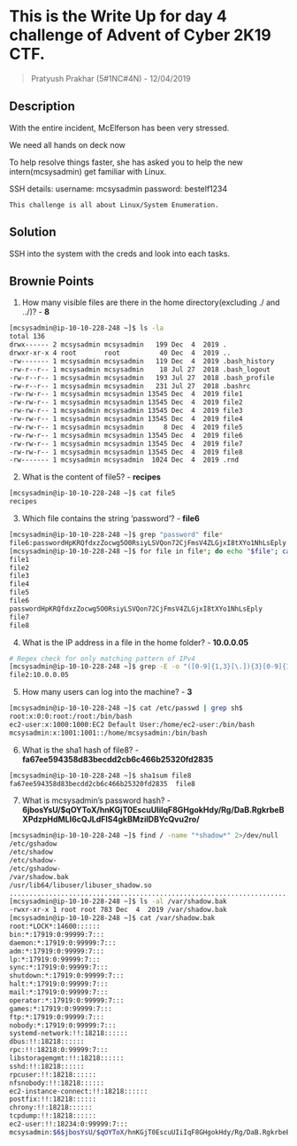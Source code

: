 # This is the Write Up for day 4 challenge of Advent of Cyber 2K19 CTF.

> Pratyush Prakhar (5#1NC#4N) - 12/04/2019

## Description

With the entire incident, McElferson has been very stressed.

We need all hands on deck now

To help resolve things faster, she has asked you to help the new intern(mcsysadmin) get familiar with Linux.

SSH details:
username: mcsysadmin
password: bestelf1234

`This challenge is all about Linux/System Enumeration.`

## Solution

SSH into the system with the creds and look into each tasks.

## Brownie Points

1. How many visible files are there in the home directory(excluding ./ and ../)? - **8**

```bash
[mcsysadmin@ip-10-10-228-248 ~]$ ls -la
total 136
drwx------ 2 mcsysadmin mcsysadmin   199 Dec  4  2019 .
drwxr-xr-x 4 root       root          40 Dec  4  2019 ..
-rw------- 1 mcsysadmin mcsysadmin   119 Dec  4  2019 .bash_history
-rw-r--r-- 1 mcsysadmin mcsysadmin    18 Jul 27  2018 .bash_logout
-rw-r--r-- 1 mcsysadmin mcsysadmin   193 Jul 27  2018 .bash_profile
-rw-r--r-- 1 mcsysadmin mcsysadmin   231 Jul 27  2018 .bashrc
-rw-rw-r-- 1 mcsysadmin mcsysadmin 13545 Dec  4  2019 file1
-rw-rw-r-- 1 mcsysadmin mcsysadmin 13545 Dec  4  2019 file2
-rw-rw-r-- 1 mcsysadmin mcsysadmin 13545 Dec  4  2019 file3
-rw-rw-r-- 1 mcsysadmin mcsysadmin 13545 Dec  4  2019 file4
-rw-rw-r-- 1 mcsysadmin mcsysadmin     8 Dec  4  2019 file5
-rw-rw-r-- 1 mcsysadmin mcsysadmin 13545 Dec  4  2019 file6
-rw-rw-r-- 1 mcsysadmin mcsysadmin 13545 Dec  4  2019 file7
-rw-rw-r-- 1 mcsysadmin mcsysadmin 13545 Dec  4  2019 file8
-rw------- 1 mcsysadmin mcsysadmin  1024 Dec  4  2019 .rnd
```

2. What is the content of file5? - **recipes**

```bash
[mcsysadmin@ip-10-10-228-248 ~]$ cat file5
recipes
```

3. Which file contains the string ‘password’? - **file6**

```bash
[mcsysadmin@ip-10-10-228-248 ~]$ grep "password" file*
file6:passwordHpKRQfdxzZocwg5O0RsiyLSVQon72CjFmsV4ZLGjxI8tXYo1NhLsEply
[mcsysadmin@ip-10-10-228-248 ~]$ for file in file*; do echo "$file"; cat "$file" | grep "password" ;done
file1
file2
file3
file4
file5
file6
passwordHpKRQfdxzZocwg5O0RsiyLSVQon72CjFmsV4ZLGjxI8tXYo1NhLsEply
file7
file8
```

4. What is the IP address in a file in the home folder? - **10.0.0.05**

```bash
# Regex check for only matching pattern of IPv4
[mcsysadmin@ip-10-10-228-248 ~]$ grep -E -o "([0-9]{1,3}[\.]){3}[0-9]{1,3}" file*
file2:10.0.0.05
```

5. How many users can log into the machine? - **3**

```bash
[mcsysadmin@ip-10-10-228-248 ~]$ cat /etc/passwd | grep sh$
root:x:0:0:root:/root:/bin/bash
ec2-user:x:1000:1000:EC2 Default User:/home/ec2-user:/bin/bash
mcsysadmin:x:1001:1001::/home/mcsysadmin:/bin/bash
```

6. What is the sha1 hash of file8? - **fa67ee594358d83becdd2cb6c466b25320fd2835**

```bash
[mcsysadmin@ip-10-10-228-248 ~]$ sha1sum file8
fa67ee594358d83becdd2cb6c466b25320fd2835  file8
```

7. What is mcsysadmin’s password hash? - **$6$jbosYsU/$qOYToX/hnKGjT0EscuUIiIqF8GHgokHdy/Rg/DaB.RgkrbeBXPdzpHdMLI6cQJLdFlS4gkBMzilDBYcQvu2ro/**

```bash
[mcsysadmin@ip-10-10-228-248 ~]$ find / -name "*shadow*" 2>/dev/null 
/etc/gshadow
/etc/shadow
/etc/shadow-
/etc/gshadow-
/var/shadow.bak
/usr/lib64/libuser/libuser_shadow.so
.............................................................................
[mcsysadmin@ip-10-10-228-248 ~]$ ls -al /var/shadow.bak
-rwxr-xr-x 1 root root 783 Dec  4  2019 /var/shadow.bak
[mcsysadmin@ip-10-10-228-248 ~]$ cat /var/shadow.bak
root:*LOCK*:14600::::::
bin:*:17919:0:99999:7:::
daemon:*:17919:0:99999:7:::
adm:*:17919:0:99999:7:::
lp:*:17919:0:99999:7:::
sync:*:17919:0:99999:7:::
shutdown:*:17919:0:99999:7:::
halt:*:17919:0:99999:7:::
mail:*:17919:0:99999:7:::
operator:*:17919:0:99999:7:::
games:*:17919:0:99999:7:::
ftp:*:17919:0:99999:7:::
nobody:*:17919:0:99999:7:::
systemd-network:!!:18218::::::
dbus:!!:18218::::::
rpc:!!:18218:0:99999:7:::
libstoragemgmt:!!:18218::::::
sshd:!!:18218::::::
rpcuser:!!:18218::::::
nfsnobody:!!:18218::::::
ec2-instance-connect:!!:18218::::::
postfix:!!:18218::::::
chrony:!!:18218::::::
tcpdump:!!:18218::::::
ec2-user:!!:18234:0:99999:7:::
mcsysadmin:$6$jbosYsU/$qOYToX/hnKGjT0EscuUIiIqF8GHgokHdy/Rg/DaB.RgkrbeBXPdzpHdMLI6cQJLdFlS4gkBMzilDBYcQvu2ro/:18234:0:99999:7:::
```
